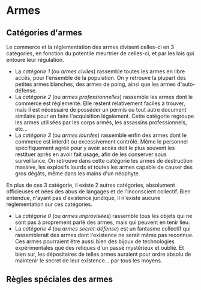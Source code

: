 # Armes
## Catégories d'armes
Le commerce et la réglementation des armes divisent celles-ci en 3 catégories, en fonction du potentile meurtrier de celles-ci, et par les lois qui entoure leur régulation.
- La *catégorie 1* (ou *armes civiles*) rassemble toutes les armes en libre accès, pour l'ensemble de la population. On y retrouve la plupart des petites armes blanches, des armes de poing, ainsi que les armes d'auto-défense.
- La *catégorie 2* (ou *armes professionnelles*) rassemble les armes dont le commerce est réglementé. Elle restent relativement faciles à trouver, mais il est nécessaire de posséder un permis ou tout autre document similaire pour en faire l'acquisition légalement. Cette catégorie regroupe les armes utilisées par les corps armés, les assassins professionnels, etc...
- La *catégorie 3* (ou *armes lourdes*) rassemble enfin des armes dont le commerce est interdit ou excessivement contrôlé. Même le personnel spécifiquement agréé pour y avoir accès doit le plus souvent les restituer après en avoir fait usage, afin de les conserver sous surveillance. On retrouve dans cette catégorie les armes de destruction massive, les explosifs lourds et toutes les armes capable de causer des gros dégâts, même dans les mains d'un néophyte.

En plus de ces 3 catégorie, il existe 2 autres catégories, absolument officieuses et nées des abus de langages et de l'inconscient collectif. Bien entendue, n'ayant pas d'existence juridique, il n'existe aucune réglementation sur ces catégories.
- La *catégorie 0* (ou *armes improvisées*) rassemble tous les objets qui ne sont pas à proprement parlé des armes, mais qui peuvent en tenir lieu.
- La *catégorie 4* (ou *armes secret-défense*) est un fantasme collectif qui rassemblerait des armes dont l'existence ne serait même pas reconnue. Ces armes pourraient être aussi bien des bijoux de technologies expérimentales que des reliques d'un passé mystérieux et oublié. Et bien sur, les dépositaires de telles armes auraient pour ordre absolu de maintenir le secret de leur existence... par tous les moyens.

## Règles spéciales des armes
